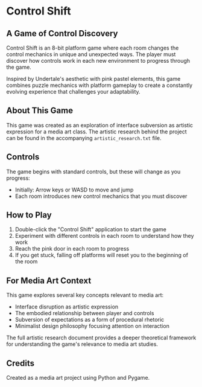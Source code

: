 # Control Shift

## A Game of Control Discovery

Control Shift is an 8-bit platform game where each room changes the control mechanics in unique and unexpected ways. The player must discover how controls work in each new environment to progress through the game.

Inspired by Undertale's aesthetic with pink pastel elements, this game combines puzzle mechanics with platform gameplay to create a constantly evolving experience that challenges your adaptability.

## About This Game

This game was created as an exploration of interface subversion as artistic expression for a media art class. The artistic research behind the project can be found in the accompanying `artistic_research.txt` file.

## Controls

The game begins with standard controls, but these will change as you progress:
- Initially: Arrow keys or WASD to move and jump
- Each room introduces new control mechanics that you must discover

## How to Play

1. Double-click the "Control Shift" application to start the game
2. Experiment with different controls in each room to understand how they work
3. Reach the pink door in each room to progress
4. If you get stuck, falling off platforms will reset you to the beginning of the room

## For Media Art Context

This game explores several key concepts relevant to media art:
- Interface disruption as artistic expression
- The embodied relationship between player and controls
- Subversion of expectations as a form of procedural rhetoric
- Minimalist design philosophy focusing attention on interaction

The full artistic research document provides a deeper theoretical framework for understanding the game's relevance to media art studies.

## Credits

Created as a media art project using Python and Pygame. 
